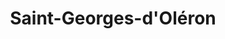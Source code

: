 ---
title: Saint-Georges-d'Oléron
url: /saint-georges-doleron/
latitude: 45.972
longitude: -1.379
---